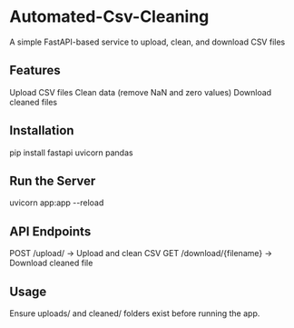# Automated-Csv-Cleaning
A simple FastAPI-based service to upload, clean, and download CSV files

## Features

Upload CSV files
Clean data (remove NaN and zero values)
Download cleaned files

## Installation

pip install fastapi uvicorn pandas

## Run the Server

uvicorn app:app --reload

## API Endpoints

POST /upload/ → Upload and clean CSV
GET /download/{filename} → Download cleaned file

## Usage

Ensure uploads/ and cleaned/ folders exist before running the app.
